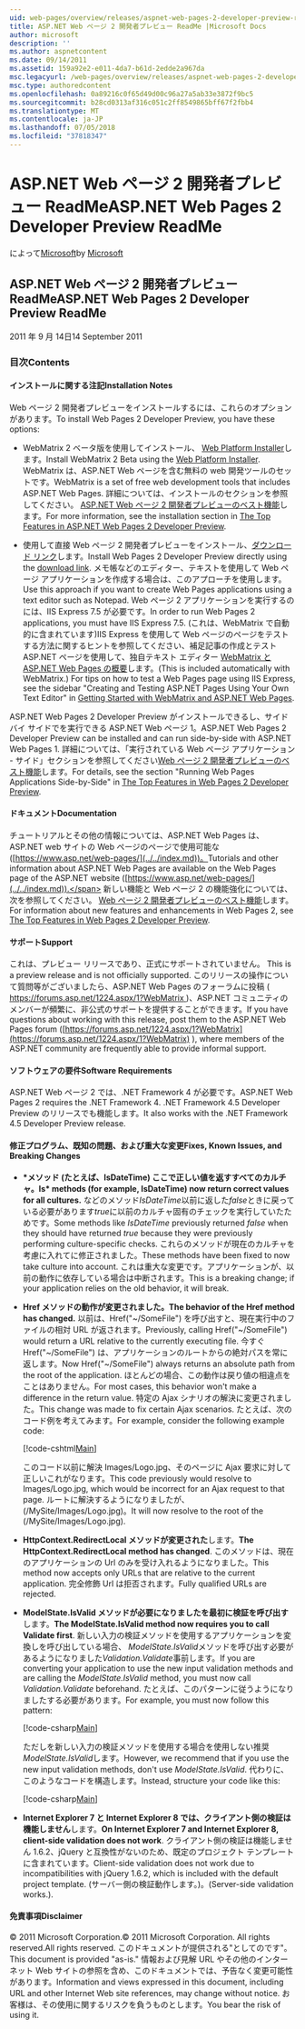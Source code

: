 ```yaml
---
uid: web-pages/overview/releases/aspnet-web-pages-2-developer-preview-readme
title: ASP.NET Web ページ 2 開発者プレビュー ReadMe |Microsoft Docs
author: microsoft
description: ''
ms.author: aspnetcontent
ms.date: 09/14/2011
ms.assetid: 159a92e2-e011-4da7-b61d-2edde2a967da
msc.legacyurl: /web-pages/overview/releases/aspnet-web-pages-2-developer-preview-readme
msc.type: authoredcontent
ms.openlocfilehash: 0a89216c0f65d49d00c96a27a5ab33e3872f9bc5
ms.sourcegitcommit: b28cd0313af316c051c2ff8549865bff67f2fbb4
ms.translationtype: MT
ms.contentlocale: ja-JP
ms.lasthandoff: 07/05/2018
ms.locfileid: "37818347"
---
```

<a name="aspnet-web-pages-2-developer-preview-readme"></a><span data-ttu-id="92be0-102">ASP.NET Web ページ 2 開発者プレビュー ReadMe</span><span class="sxs-lookup"><span data-stu-id="92be0-102">ASP.NET Web Pages 2 Developer Preview ReadMe</span></span>
====================
<span data-ttu-id="92be0-103">によって[Microsoft](https://github.com/microsoft)</span><span class="sxs-lookup"><span data-stu-id="92be0-103">by [Microsoft](https://github.com/microsoft)</span></span>

## <a name="aspnet-web-pages-2-developer-preview-readme"></a><span data-ttu-id="92be0-104">ASP.NET Web ページ 2 開発者プレビュー ReadMe</span><span class="sxs-lookup"><span data-stu-id="92be0-104">ASP.NET Web Pages 2 Developer Preview ReadMe</span></span>

<span data-ttu-id="92be0-105">2011 年 9 月 14日</span><span class="sxs-lookup"><span data-stu-id="92be0-105">14 September 2011</span></span>

### <a name="contents"></a><span data-ttu-id="92be0-106">目次</span><span class="sxs-lookup"><span data-stu-id="92be0-106">Contents</span></span>

#### <a id="_Toc303701284"></a>  <span data-ttu-id="92be0-107">インストールに関する注記</span><span class="sxs-lookup"><span data-stu-id="92be0-107">Installation Notes</span></span>

<span data-ttu-id="92be0-108">Web ページ 2 開発者プレビューをインストールするには、これらのオプションがあります。</span><span class="sxs-lookup"><span data-stu-id="92be0-108">To install Web Pages 2 Developer Preview, you have these options:</span></span>

- <span data-ttu-id="92be0-109">WebMatrix 2 ベータ版を使用してインストール、 [Web Platform Installer](https://go.microsoft.com/fwlink/?LinkId=226883)します。</span><span class="sxs-lookup"><span data-stu-id="92be0-109">Install WebMatrix 2 Beta using the [Web Platform Installer](https://go.microsoft.com/fwlink/?LinkId=226883).</span></span> <span data-ttu-id="92be0-110">WebMatrix は、ASP.NET Web ページを含む無料の web 開発ツールのセットです。</span><span class="sxs-lookup"><span data-stu-id="92be0-110">WebMatrix is a set of free web development tools that includes ASP.NET Web Pages.</span></span> <span data-ttu-id="92be0-111">詳細については、インストールのセクションを参照してください。 [ASP.NET Web ページ 2 開発者プレビューのベスト機能](https://go.microsoft.com/fwlink/?LinkID=227824)します。</span><span class="sxs-lookup"><span data-stu-id="92be0-111">For more information, see the installation section in [The Top Features in ASP.NET Web Pages 2 Developer Preview](https://go.microsoft.com/fwlink/?LinkID=227824).</span></span>

- <span data-ttu-id="92be0-112">使用して直接 Web ページ 2 開発者プレビューをインストール、[ダウンロード リンク](https://go.microsoft.com/fwlink/?LinkID=226335)します。</span><span class="sxs-lookup"><span data-stu-id="92be0-112">Install Web Pages 2 Developer Preview directly using the [download link](https://go.microsoft.com/fwlink/?LinkID=226335).</span></span> <span data-ttu-id="92be0-113">メモ帳などのエディター、テキストを使用して Web ページ アプリケーションを作成する場合は、このアプローチを使用します。</span><span class="sxs-lookup"><span data-stu-id="92be0-113">Use this approach if you want to create Web Pages applications using a text editor such as Notepad.</span></span> <span data-ttu-id="92be0-114">Web ページ 2 アプリケーションを実行するのには、IIS Express 7.5 が必要です。</span><span class="sxs-lookup"><span data-stu-id="92be0-114">In order to run Web Pages 2 applications, you must have IIS Express 7.5.</span></span> <span data-ttu-id="92be0-115">(これは、WebMatrix で自動的に含まれています)IIS Express を使用して Web ページのページをテストする方法に関するヒントを参照してください、補足記事の作成とテスト ASP.NET ページを使用して、独自テキスト エディター [WebMatrix と ASP.NET Web Pages の概要](https://go.microsoft.com/fwlink/?LinkId=202889)します。</span><span class="sxs-lookup"><span data-stu-id="92be0-115">(This is included automatically with WebMatrix.) For tips on how to test a Web Pages page using IIS Express, see the sidebar "Creating and Testing ASP.NET Pages Using Your Own Text Editor" in [Getting Started with WebMatrix and ASP.NET Web Pages](https://go.microsoft.com/fwlink/?LinkId=202889).</span></span>

<span data-ttu-id="92be0-116">ASP.NET Web Pages 2 Developer Preview がインストールできるし、サイド バイ サイドでを実行できる ASP.NET Web ページ 1。</span><span class="sxs-lookup"><span data-stu-id="92be0-116">ASP.NET Web Pages 2 Developer Preview can be installed and can run side-by-side with ASP.NET Web Pages 1.</span></span> <a id="a"></a><span data-ttu-id="92be0-117">詳細については、「実行されている Web ページ アプリケーション - サイド」セクションを参照してください[Web ページ 2 開発者プレビューのベスト機能](https://go.microsoft.com/fwlink/?LinkID=227824)します。</span><span class="sxs-lookup"><span data-stu-id="92be0-117">For details, see the section "Running Web Pages Applications Side-by-Side" in [The Top Features in Web Pages 2 Developer Preview](https://go.microsoft.com/fwlink/?LinkID=227824).</span></span>

#### <a id="_Toc303701285"></a>  <span data-ttu-id="92be0-118">ドキュメント</span><span class="sxs-lookup"><span data-stu-id="92be0-118">Documentation</span></span>

<span data-ttu-id="92be0-119">チュートリアルとその他の情報については、ASP.NET Web Pages は、ASP.NET web サイトの Web ページのページで使用可能な ([https://www.asp.net/web-pages/](../../index.md))。</span><span class="sxs-lookup"><span data-stu-id="92be0-119">Tutorials and other information about ASP.NET Web Pages are available on the Web Pages page of the ASP.NET website ([https://www.asp.net/web-pages/](../../index.md)).</span></span> <span data-ttu-id="92be0-120">新しい機能と Web ページ 2 の機能強化については、次を参照してください。 [Web ページ 2 開発者プレビューのベスト機能](https://go.microsoft.com/fwlink/?LinkID=227824)します。</span><span class="sxs-lookup"><span data-stu-id="92be0-120">For information about new features and enhancements in Web Pages 2, see [The Top Features in Web Pages 2 Developer Preview](https://go.microsoft.com/fwlink/?LinkID=227824).</span></span>

#### <a id="_Toc303701286"></a>  <span data-ttu-id="92be0-121">サポート</span><span class="sxs-lookup"><span data-stu-id="92be0-121">Support</span></span>

<a id="_Toc209852135"></a><span data-ttu-id="92be0-122"><a id="_Toc255833657"></a> これは、プレビュー リリースであり、正式にサポートされていません。</span><span class="sxs-lookup"><span data-stu-id="92be0-122"><a id="_Toc255833657"></a> This is a preview release and is not officially supported.</span></span> <span data-ttu-id="92be0-123">このリリースの操作について質問等がございましたら、ASP.NET Web Pages のフォーラムに投稿 ([ https://forums.asp.net/1224.aspx/1?WebMatrix ](https://forums.asp.net/1224.aspx/1?WebMatrix) )、ASP.NET コミュニティのメンバーが頻繁に、非公式のサポートを提供することができます。</span><span class="sxs-lookup"><span data-stu-id="92be0-123">If you have questions about working with this release, post them to the ASP.NET Web Pages forum ([https://forums.asp.net/1224.aspx/1?WebMatrix](https://forums.asp.net/1224.aspx/1?WebMatrix) ), where members of the ASP.NET community are frequently able to provide informal support.</span></span>

#### <a id="_Toc303701287"></a>  <span data-ttu-id="92be0-124">ソフトウェアの要件</span><span class="sxs-lookup"><span data-stu-id="92be0-124">Software Requirements</span></span>

<span data-ttu-id="92be0-125">ASP.NET Web ページ 2 では、.NET Framework 4 が必要です。</span><span class="sxs-lookup"><span data-stu-id="92be0-125">ASP.NET Web Pages 2 requires the .NET Framework 4.</span></span> <span data-ttu-id="92be0-126">.NET Framework 4.5 Developer Preview のリリースでも機能します。</span><span class="sxs-lookup"><span data-stu-id="92be0-126">It also works with the .NET Framework 4.5 Developer Preview release.</span></span>

<a id="_Toc303701288"></a><a id="_Breaking_Changes"></a>

#### <a name="fixes-known-issues-and-breaking-changes"></a><span data-ttu-id="92be0-127">修正プログラム、既知の問題、および重大な変更</span><span class="sxs-lookup"><span data-stu-id="92be0-127">Fixes, Known Issues, and Breaking Changes</span></span>

<a id="_Toc224729061"></a><a id="_Toc238051347"></a>

- <span data-ttu-id="92be0-128">**\*メソッド (たとえば、IsDateTime) ここで正しい値を返すすべてのカルチャ。**</span><span class="sxs-lookup"><span data-stu-id="92be0-128">**Is\* methods (for example, IsDateTime) now return correct values for all cultures.**</span></span> <span data-ttu-id="92be0-129">などのメソッド*IsDateTime*以前に返した*false*ときに戻っている必要があります*true*に以前のカルチャ固有のチェックを実行していたためです。</span><span class="sxs-lookup"><span data-stu-id="92be0-129">Some methods like *IsDateTime* previously returned *false* when they should have returned *true* because they were previously performing culture-specific checks.</span></span> <span data-ttu-id="92be0-130">これらのメソッドが現在のカルチャを考慮に入れてに修正されました。</span><span class="sxs-lookup"><span data-stu-id="92be0-130">These methods have been fixed to now take culture into account.</span></span> <span data-ttu-id="92be0-131">これは重大な変更です。アプリケーションが、以前の動作に依存している場合は中断されます。</span><span class="sxs-lookup"><span data-stu-id="92be0-131">This is a breaking change; if your application relies on the old behavior, it will break.</span></span>
- <span data-ttu-id="92be0-132">**Href メソッドの動作が変更されました。**</span><span class="sxs-lookup"><span data-stu-id="92be0-132">**The behavior of the Href method has changed.**</span></span> <span data-ttu-id="92be0-133">以前は、Href("~/SomeFile") を呼び出すと、現在実行中のファイルの相対 URL が返されます。</span><span class="sxs-lookup"><span data-stu-id="92be0-133">Previously, calling Href("~/SomeFile") would return a URL relative to the currently executing file.</span></span> <span data-ttu-id="92be0-134">今すぐ Href("~/SomeFile") は、アプリケーションのルートからの絶対パスを常に返します。</span><span class="sxs-lookup"><span data-stu-id="92be0-134">Now Href("~/SomeFile") always returns an absolute path from the root of the application.</span></span> <span data-ttu-id="92be0-135">ほとんどの場合、この動作は戻り値の相違点をことはありません。</span><span class="sxs-lookup"><span data-stu-id="92be0-135">For most cases, this behavior won't make a difference in the return value.</span></span> <span data-ttu-id="92be0-136">特定の Ajax シナリオの解決に変更されました。</span><span class="sxs-lookup"><span data-stu-id="92be0-136">This change was made to fix certain Ajax scenarios.</span></span> <span data-ttu-id="92be0-137">たとえば、次のコード例を考えてみます。</span><span class="sxs-lookup"><span data-stu-id="92be0-137">For example, consider the following example code:</span></span> 

    [!code-cshtml[Main](aspnet-web-pages-2-developer-preview-readme/samples/sample1.cshtml)]

    <span data-ttu-id="92be0-138">このコード以前に解決 Images/Logo.jpg、そのページに Ajax 要求に対して正しいこれがなります。</span><span class="sxs-lookup"><span data-stu-id="92be0-138">This code previously would resolve to Images/Logo.jpg, which would be incorrect for an Ajax request to that page.</span></span> <span data-ttu-id="92be0-139">ルートに解決するようになりましたが、(/MySite/Images/Logo.jpg)。</span><span class="sxs-lookup"><span data-stu-id="92be0-139">It will now resolve to the root of the (/MySite/Images/Logo.jpg).</span></span>
- <span data-ttu-id="92be0-140">**HttpContext.RedirectLocal メソッドが変更された**します。</span><span class="sxs-lookup"><span data-stu-id="92be0-140">**The HttpContext.RedirectLocal method has changed**.</span></span> <span data-ttu-id="92be0-141">このメソッドは、現在のアプリケーションの Url のみを受け入れるようになりました。</span><span class="sxs-lookup"><span data-stu-id="92be0-141">This method now accepts only URLs that are relative to the current application.</span></span> <span data-ttu-id="92be0-142">完全修飾 Url は拒否されます。</span><span class="sxs-lookup"><span data-stu-id="92be0-142">Fully qualified URLs are rejected.</span></span>
- <span data-ttu-id="92be0-143">**ModelState.IsValid メソッドが必要になりましたを最初に検証を呼び出す**します。</span><span class="sxs-lookup"><span data-stu-id="92be0-143">**The ModelState.IsValid method now requires you to call Validate first**.</span></span> <span data-ttu-id="92be0-144">新しい入力の検証メソッドを使用するアプリケーションを変換しを呼び出している場合、 *ModelState.IsValid*メソッドを呼び出す必要があるようになりました*Validation.Validate*事前します。</span><span class="sxs-lookup"><span data-stu-id="92be0-144">If you are converting your application to use the new input validation methods and are calling the *ModelState.IsValid* method, you must now call *Validation.Validate* beforehand.</span></span> <span data-ttu-id="92be0-145">たとえば、このパターンに従うようになりましたする必要があります。</span><span class="sxs-lookup"><span data-stu-id="92be0-145">For example, you must now follow this pattern:</span></span> 

    [!code-csharp[Main](aspnet-web-pages-2-developer-preview-readme/samples/sample2.cs)]

  <span data-ttu-id="92be0-146">ただしを新しい入力の検証メソッドを使用する場合を使用しない推奨*ModelState.IsValid*します。</span><span class="sxs-lookup"><span data-stu-id="92be0-146">However, we recommend that if you use the new input validation methods, don't use *ModelState.IsValid*.</span></span> <span data-ttu-id="92be0-147">代わりに、このようなコードを構造します。</span><span class="sxs-lookup"><span data-stu-id="92be0-147">Instead, structure your code like this:</span></span> 

    [!code-csharp[Main](aspnet-web-pages-2-developer-preview-readme/samples/sample3.cs)]
- <span data-ttu-id="92be0-148">**Internet Explorer 7 と Internet Explorer 8 では、クライアント側の検証は機能しません**します。</span><span class="sxs-lookup"><span data-stu-id="92be0-148">**On Internet Explorer 7 and Internet Explorer 8, client-side validation does not work**.</span></span> <span data-ttu-id="92be0-149">クライアント側の検証は機能しません 1.6.2、jQuery と互換性がないのため、既定のプロジェクト テンプレートに含まれています。</span><span class="sxs-lookup"><span data-stu-id="92be0-149">Client-side validation does not work due to incompatibilities with jQuery 1.6.2, which is included with the default project template.</span></span> <span data-ttu-id="92be0-150">(サーバー側の検証動作します。)。</span><span class="sxs-lookup"><span data-stu-id="92be0-150">(Server-side validation works.).</span></span>

#### <a id="_Toc303701289"></a>  <span data-ttu-id="92be0-151">免責事項</span><span class="sxs-lookup"><span data-stu-id="92be0-151">Disclaimer</span></span>

<span data-ttu-id="92be0-152">© 2011 Microsoft Corporation.</span><span class="sxs-lookup"><span data-stu-id="92be0-152">© 2011 Microsoft Corporation.</span></span> <span data-ttu-id="92be0-153">All rights reserved.</span><span class="sxs-lookup"><span data-stu-id="92be0-153">All rights reserved.</span></span> <span data-ttu-id="92be0-154">このドキュメントが提供される"としてのです"。</span><span class="sxs-lookup"><span data-stu-id="92be0-154">This document is provided "as-is."</span></span> <span data-ttu-id="92be0-155">情報および見解 URL やその他のインターネット Web サイトの参照を含め、このドキュメントでは、予告なく変更可能性があります。</span><span class="sxs-lookup"><span data-stu-id="92be0-155">Information and views expressed in this document, including URL and other Internet Web site references, may change without notice.</span></span> <span data-ttu-id="92be0-156">お客様は、その使用に関するリスクを負うものとします。</span><span class="sxs-lookup"><span data-stu-id="92be0-156">You bear the risk of using it.</span></span>
